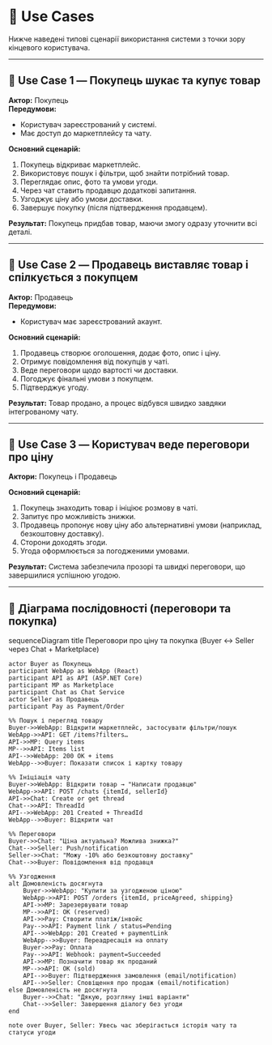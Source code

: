 # 🎯 Use Cases

Нижче наведені типові сценарії використання системи з точки зору кінцевого користувача.

---

## 👤 Use Case 1 — Покупець шукає та купує товар

**Актор:** Покупець  
**Передумови:**

- Користувач зареєстрований у системі.
- Має доступ до маркетплейсу та чату.

**Основний сценарій:**

1. Покупець відкриває маркетплейс.
2. Використовує пошук і фільтри, щоб знайти потрібний товар.
3. Переглядає опис, фото та умови угоди.
4. Через чат ставить продавцю додаткові запитання.
5. Узгоджує ціну або умови доставки.
6. Завершує покупку (після підтвердження продавцем).

**Результат:** Покупець придбав товар, маючи змогу одразу уточнити всі деталі.

---

## 🛒 Use Case 2 — Продавець виставляє товар і спілкується з покупцем

**Актор:** Продавець  
**Передумови:**

- Користувач має зареєстрований акаунт.

**Основний сценарій:**

1. Продавець створює оголошення, додає фото, опис і ціну.
2. Отримує повідомлення від покупців у чаті.
3. Веде переговори щодо вартості чи доставки.
4. Погоджує фінальні умови з покупцем.
5. Підтверджує угоду.

**Результат:** Товар продано, а процес відбувся швидко завдяки інтегрованому чату.

---

## 💬 Use Case 3 — Користувач веде переговори про ціну

**Актори:** Покупець і Продавець

**Основний сценарій:**

1. Покупець знаходить товар і ініціює розмову в чаті.
2. Запитує про можливість знижки.
3. Продавець пропонує нову ціну або альтернативні умови (наприклад, безкоштовну доставку).
4. Сторони доходять згоди.
5. Угода оформлюється за погодженими умовами.

**Результат:** Система забезпечила прозорі та швидкі переговори, що завершилися успішною угодою.

---

## 🧩 Діаграма послідовності (переговори та покупка)

sequenceDiagram
title Переговори про ціну та покупка (Buyer ↔ Seller через Chat + Marketplace)

    actor Buyer as Покупець
    participant WebApp as WebApp (React)
    participant API as API (ASP.NET Core)
    participant MP as Marketplace
    participant Chat as Chat Service
    actor Seller as Продавець
    participant Pay as Payment/Order

    %% Пошук і перегляд товару
    Buyer->>WebApp: Відкрити маркетплейс, застосувати фільтри/пошук
    WebApp->>API: GET /items?filters…
    API->>MP: Query items
    MP-->>API: Items list
    API-->>WebApp: 200 OK + items
    WebApp-->>Buyer: Показати список і картку товару

    %% Ініціація чату
    Buyer->>WebApp: Відкрити товар → "Написати продавцю"
    WebApp->>API: POST /chats {itemId, sellerId}
    API->>Chat: Create or get thread
    Chat-->>API: ThreadId
    API-->>WebApp: 201 Created + ThreadId
    WebApp-->>Buyer: Відкрити чат

    %% Переговори
    Buyer->>Chat: "Ціна актуальна? Можлива знижка?"
    Chat-->>Seller: Push/notification
    Seller->>Chat: "Можу -10% або безкоштовну доставку"
    Chat-->>Buyer: Повідомлення від продавця

    %% Узгодження
    alt Домовленість досягнута
        Buyer->>WebApp: "Купити за узгодженою ціною"
        WebApp->>API: POST /orders {itemId, priceAgreed, shipping}
        API->>MP: Зарезервувати товар
        MP-->>API: OK (reserved)
        API->>Pay: Створити платіж/інвойс
        Pay-->>API: Payment link / status=Pending
        API-->>WebApp: 201 Created + paymentLink
        WebApp-->>Buyer: Переадресація на оплату
        Buyer->>Pay: Оплата
        Pay-->>API: Webhook: payment=Succeeded
        API->>MP: Позначити товар як проданий
        MP-->>API: OK (sold)
        API-->>Buyer: Підтвердження замовлення (email/notification)
        API-->>Seller: Сповіщення про продаж (email/notification)
    else Домовленість не досягнута
        Buyer-->>Chat: "Дякую, розгляну інші варіанти"
        Chat-->>Seller: Завершення діалогу без угоди
    end

    note over Buyer, Seller: Увесь час зберігається історія чату та статуси угоди
